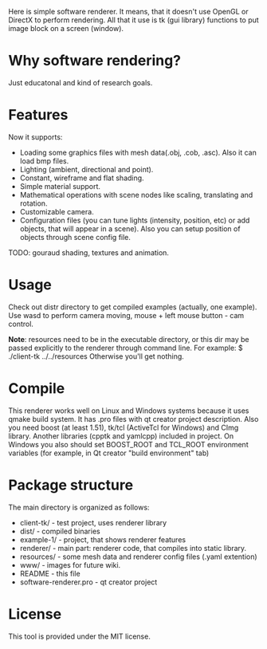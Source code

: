 Here is simple software renderer. It means, that it doesn't use OpenGL or DirectX to perform rendering. 
All that it use is tk (gui library) functions to put image block on a screen (window).

Why software rendering?
========
Just educatonal and kind of research goals.

Features
========
Now it supports:
* Loading some graphics files with mesh data(.obj, .cob, .asc). Also it can load bmp files.
* Lighting (ambient, directional and point).
* Constant, wireframe and flat shading.
* Simple material support.
* Mathematical operations with scene nodes like scaling, translating and rotation.
* Customizable camera.
* Configuration files (you can tune lights (intensity, position, etc) or add objects, that will appear in a scene). 
   Also you can setup position of objects through scene config file.

TODO: gouraud shading, textures and animation.

Usage
=====
Check out distr directory to get compiled examples (actually, one example).
Use wasd to  perform camera moving, mouse + left mouse button - cam control.

**Note**: resources need to be in the executable directory, 
or this dir may be passed explicitly to the renderer through command line.
For example: $ ./client-tk ../../resources
Otherwise you'll get nothing.

Compile
=======
This renderer works well on Linux and Windows systems because it uses qmake build system. It has .pro files with qt creator project description.
Also you need boost (at least 1.51), tk/tcl (ActiveTcl for Windows) and CImg library.
Another libraries (cpptk and yamlcpp) included in project.
On Windows you also should set BOOST_ROOT and TCL_ROOT environment variables (for example, in Qt creator "build environment" tab)

Package structure
===========
The main directory is organized as follows:

* client-tk/ - test project, uses renderer library
* dist/ - compiled binaries
* example-1/ - project, that shows renderer features
* renderer/ - main part: renderer code, that compiles into static library.
* resources/ - some mesh data and renderer config files (.yaml extention)
* www/ - images for future wiki.
* README - this file
* software-renderer.pro - qt creator project

License
=======
This tool is provided under the MIT license.
